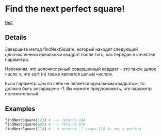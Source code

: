 # Find the next perfect square!

[text](https://www.codewars.com/kata/56269eb78ad2e4ced1000013/python)

## Details

Завершите метод findNextSquare, который находит следующий целочисленный идеальный квадрат после того, как передан в качестве параметра. 

Напомним, что целочисленный совершенный квадрат - это такое целое число n, что sqrt (n) также является целым числом.

Если параметр сам по себе не является идеальным квадратом, то должно быть возвращено -1. Вы можете предположить, что параметр положительный.

## Examples

```py
findNextSquare(121) # --> returns 144
findNextSquare(625) # --> returns 676
findNextSquare(114) # --> returns -1 since 114 is not a perfect
```
